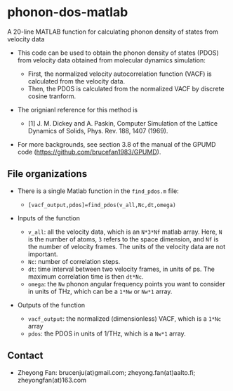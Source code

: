 # phonon-dos-matlab
A 20-line MATLAB function for calculating phonon density of states from velocity data

* This code can be used to obtain the phonon density of states (PDOS) from velocity data obtained from molecular dynamics simulation:
    * First, the normalized velocity autocorrelation function (VACF) is calculated from the velocity data.
    * Then, the PDOS is calculated from the normalized VACF by discrete cosine tranform.

* The orignianl reference for this method is
    * [1] J. M. Dickey and A. Paskin, Computer Simulation of the Lattice Dynamics of Solids, Phys. Rev. 188, 1407 (1969).
* For more backgrounds, see section 3.8 of the manual of the GPUMD code (https://github.com/brucefan1983/GPUMD).

## File organizations

* There is a single Matlab function in the `find_pdos.m` file:
    * `[vacf_output,pdos]=find_pdos(v_all,Nc,dt,omega)`

* Inputs of the function 
    * `v_all`: all the velocity data, which is an `N*3*Nf` matlab array. Here, `N` is the number of atoms, `3` refers to the space dimension, and `Nf` is the number of velocity frames. The units of the velocity data are not important.
    * `Nc`: number of correlation steps.
    * `dt`: time interval between two velocity frames, in units of ps. The maximum correlation time is then `dt*Nc`.
    * `omega`: the `Nw` phonon angular frequency points you want to consider in units of THz, which can be a `1*Nw` or `Nw*1` array.

* Outputs of the function 
    * `vacf_output`: the normalized (dimensionless) VACF, which is a `1*Nc` array
    * `pdos`: the PDOS in units of 1/THz, which is a `Nw*1` array.

## Contact

* Zheyong Fan: brucenju(at)gmail.com; zheyong.fan(at)aalto.fi; zheyongfan(at)163.com
